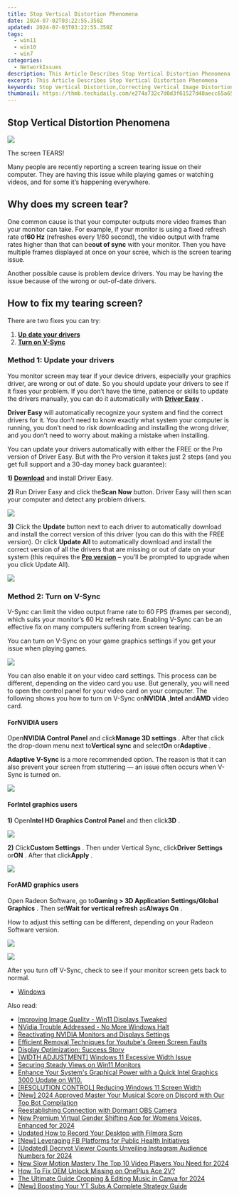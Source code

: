 ```yaml
---
title: Stop Vertical Distortion Phenomena
date: 2024-07-02T03:22:55.350Z
updated: 2024-07-03T03:22:55.350Z
tags:
  - win11
  - win10
  - win7
categories:
  - NetworkIssues
description: This Article Describes Stop Vertical Distortion Phenomena
excerpt: This Article Describes Stop Vertical Distortion Phenomena
keywords: Stop Vertical Distortion,Correcting Vertical Image Distortion,Anti-Distortion Lenses,Removing Vertical Imaging Distortion,Horizontal to Vertical Distortion Fixation,Combat Photographic Aspect Ratio Distortion,Reducing Perspective Warping in Photos
thumbnail: https://thmb.techidaily.com/e274a732c7d0d3f61527d48aecc65a65fbbf84ca45a89dafe19b065f7716c31c.jpg
---
```


## Stop Vertical Distortion Phenomena

![](https://images.drivereasy.com/wp-content/uploads/2018/01/img_5a7197cde679b.jpg)

 The screen TEARS!

 Many people are recently reporting a screen tearing issue on their computer. They are having this issue while playing games or watching videos, and for some it’s happening everywhere.

## Why does my screen tear?

 One common cause is that your computer outputs more video frames than your monitor can take. For example, if your monitor is using a fixed refresh rate of**60 Hz** (refreshes every 1/60 second), the video output with frame rates higher than that can be**out of sync** with your monitor. Then you have multiple frames displayed at once on your scree, which is the screen tearing issue.

 Another possible cause is problem device drivers. You may be having the issue because of the wrong or out-of-date drivers.

## How to fix my tearing screen?

There are two fixes you can try:

1. [**Up** **date your drivers**](#a)
2. [**Turn on V-Sync**](#b)

### Method 1: Update your drivers

 You monitor screen may tear if your device drivers, especially your graphics driver, are wrong or out of date. So you should update your drivers to see if it fixes your problem. If you don’t have the time, patience or skills to update the drivers manually, you can do it automatically with **[Driver Easy](https://tools.techidaily.com/drivereasy/download/)**  .

**Driver Easy** will automatically recognize your system and find the correct drivers for it. You don’t need to know exactly what system your computer is running, you don’t need to risk downloading and installing the wrong driver, and you don’t need to worry about making a mistake when installing.

 You can update your drivers automatically with either the FREE or the Pro version of Driver Easy. But with the Pro version it takes just 2 steps (and you get full support and a 30-day money back guarantee):

 **1) [Download](https://tools.techidaily.com/drivereasy/download/)**  and install Driver Easy.

**2)** Run Driver Easy and click the**Scan Now** button. Driver Easy will then scan your computer and detect any problem drivers.

![](https://images.drivereasy.com/wp-content/uploads/2018/01/img_5a713a84159a4.png)

**3)** Click the **Update** button next to each driver to automatically download and install the correct version of this driver (you can do this with the FREE version). Or click **Update All** to automatically download and install the correct version of all the drivers that are missing or out of date on your system (this requires the **[Pro version](https://tools.techidaily.com/drivereasy/download/)**  – you’ll be prompted to upgrade when you click Update All).

![](https://images.drivereasy.com/wp-content/uploads/2018/01/img_5a713ba9d0320.jpg)

### Method 2: Turn on V-Sync

 V-Sync can limit the video output frame rate to 60 FPS (frames per second), which suits your monitor’s 60 Hz refresh rate. Enabling V-Sync can be an effective fix on many computers suffering from screen tearing.

 You can turn on V-Sync on your game graphics settings if you get your issue when playing games.

![](https://images.drivereasy.com/wp-content/uploads/2018/02/img_5a72924ca6c92.png)

 You can also enable it on your video card settings. This process can be different, depending on the video card you use. But generally, you will need to open the control panel for your video card on your computer. The following shows you how to turn on V-Sync on**NVIDIA** ,**Intel** and**AMD** video card.  
  
#### For**NVIDIA** users  

 Open**NVIDIA Control Panel** and click**Manage 3D settings** . After that click the drop-down menu next to**Vertical sync** and select**On** or**Adaptive** .

**Adaptive V-Sync** is a more recommended option. The reason is that it can also prevent your screen from stuttering — an issue often occurs when V-Sync is turned on.

![](https://images.drivereasy.com/wp-content/uploads/2018/02/img_5a7296764b7d0.jpg)

#### For**Intel** graphics users

**1)** Open**Intel HD Graphics Control Panel** and then click**3D** .

![](https://images.drivereasy.com/wp-content/uploads/2018/02/img_5a72b91a58300.jpg)

**2)** Click**Custom Settings** . Then under Vertical Sync, click**Driver Settings** or**ON** . After that click**Apply** .

![](https://images.drivereasy.com/wp-content/uploads/2018/02/img_5a72bade8ef5d.jpg)

#### For**AMD** graphics users

 Open Radeon Software, go to**Gaming > 3D Application Settings/Global Graphics** . Then set**Wait for vertical refresh** as**Always On** .

 How to adjust this setting can be different, depending on your Radeon Software version.

![](https://images.drivereasy.com/wp-content/uploads/2018/02/img_5a72c14e895a8.png)

![](https://images.drivereasy.com/wp-content/uploads/2018/02/img_5a72c1a5a7775.png)
  
 After you turn off V-Sync, check to see if your monitor screen gets back to normal.

* [Windows](https://tools.techidaily.com/drivereasy/download/)

<ins class="adsbygoogle"
     style="display:block"
     data-ad-format="autorelaxed"
     data-ad-client="ca-pub-7571918770474297"
     data-ad-slot="1223367746"></ins>



<ins class="adsbygoogle"
     style="display:block"
     data-ad-client="ca-pub-7571918770474297"
     data-ad-slot="8358498916"
     data-ad-format="auto"
     data-full-width-responsive="true"></ins>

<span class="atpl-alsoreadstyle">Also read:</span>
<div><ul>
<li><a href="https://network-issues.techidaily.com/improving-image-quality-win11-displays-tweaked/"><u>Improving Image Quality - Win11 Displays Tweaked</u></a></li>
<li><a href="https://network-issues.techidaily.com/nvidia-trouble-addressed-no-more-windows-halt/"><u>NVidia Trouble Addressed - No More Windows Halt</u></a></li>
<li><a href="https://network-issues.techidaily.com/reactivating-nvidia-monitors-and-displays-settings/"><u>Reactivating NVIDIA Monitors and Displays Settings</u></a></li>
<li><a href="https://network-issues.techidaily.com/efficient-removal-techniques-for-youtubes-green-screen-faults/"><u>Efficient Removal Techniques for Youtube's Green Screen Faults</u></a></li>
<li><a href="https://network-issues.techidaily.com/display-optimization-success-story/"><u>Display Optimization: Success Story</u></a></li>
<li><a href="https://network-issues.techidaily.com/width-adjustment-windows-11-excessive-width-issue/"><u>[WIDTH ADJUSTMENT] Windows 11 Excessive Width Issue</u></a></li>
<li><a href="https://network-issues.techidaily.com/securing-steady-views-on-win11-monitors/"><u>Securing Steady Views on Win11 Monitors</u></a></li>
<li><a href="https://network-issues.techidaily.com/enhance-your-systems-graphical-power-with-a-quick-intel-graphics-3000-update-on-w10/"><u>Enhance Your System's Graphical Power with a Quick Intel Graphics 3000 Update on W10.</u></a></li>
<li><a href="https://network-issues.techidaily.com/resolution-control-reducing-windows-11-screen-width/"><u>[RESOLUTION CONTROL] Reducing Windows 11 Screen Width</u></a></li>
<li><a href="https://discord-videos.techidaily.com/new-2024-approved-master-your-musical-score-on-discord-with-our-top-bot-compilation/"><u>[New] 2024 Approved  Master Your Musical Score on Discord with Our Top Bot Compilation</u></a></li>
<li><a href="https://screen-sharing-recording.techidaily.com/reestablishing-connection-with-dormant-obs-camera/"><u>Reestablishing Connection with Dormant OBS Camera</u></a></li>
<li><a href="https://sound-optimizing.techidaily.com/new-premium-virtual-gender-shifting-app-for-womens-voices-enhanced-for-2024/"><u>New Premium Virtual Gender Shifting App for Womens Voices, Enhanced for 2024</u></a></li>
<li><a href="https://ai-vdieo-software.techidaily.com/1714073062634-updated-how-to-record-your-desktop-with-filmora-scrn/"><u>Updated How to Record Your Desktop with Filmora Scrn</u></a></li>
<li><a href="https://extra-approaches.techidaily.com/new-leveraging-fb-platforms-for-public-health-initiatives/"><u>[New] Leveraging FB Platforms for Public Health Initiatives</u></a></li>
<li><a href="https://instagram-video-files.techidaily.com/updated-decrypt-viewer-counts-unveiling-instagram-audience-numbers-for-2024/"><u>[Updated] Decrypt Viewer Counts  Unveiling Instagram Audience Numbers for 2024</u></a></li>
<li><a href="https://video-ai-editor.techidaily.com/new-slow-motion-mastery-the-top-10-video-players-you-need-for-2024/"><u>New Slow Motion Mastery The Top 10 Video Players You Need for 2024</u></a></li>
<li><a href="https://easy-unlock-android.techidaily.com/how-to-fix-oem-unlock-missing-on-oneplus-ace-2v-by-drfone-android/"><u>How To Fix OEM Unlock Missing on OnePlus Ace 2V?</u></a></li>
<li><a href="https://some-approaches.techidaily.com/the-ultimate-guide-cropping-and-editing-music-in-canva-for-2024/"><u>The Ultimate Guide  Cropping & Editing Music in Canva for 2024</u></a></li>
<li><a href="https://youtube-zero.techidaily.com/oosting-your-yt-subs-a-complete-strategy-guide/"><u>[New] Boosting Your YT Subs  A Complete Strategy Guide</u></a></li>
</ul></div>
